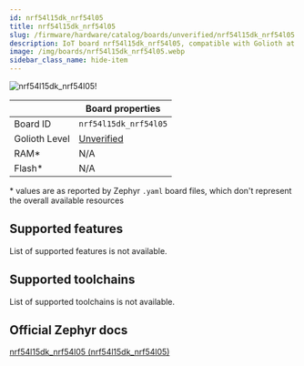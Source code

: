 ```yaml
---
id: nrf54l15dk_nrf54l05
title: nrf54l15dk_nrf54l05
slug: /firmware/hardware/catalog/boards/unverified/nrf54l15dk_nrf54l05
description: IoT board nrf54l15dk_nrf54l05, compatible with Golioth at unverified level.
image: /img/boards/nrf54l15dk_nrf54l05.webp
sidebar_class_name: hide-item
---
```


[//]: # (This is an auto-generated file, do not edit! Changes to it will be lost upon re-generation)

![nrf54l15dk_nrf54l05!](/img/boards/nrf54l15dk_nrf54l05.webp "nrf54l15dk_nrf54l05")

|                | Board properties     |
| -------------  | -------------------- |
| Board ID       | `nrf54l15dk_nrf54l05` |
| Golioth Level  | [Unverified](/firmware/hardware#unverified-boards) |
| RAM*           | N/A |
| Flash*         | N/A |

\* values are as reported by Zephyr `.yaml` board files, which don't represent the overall available resources



## Supported features

List of supported features is not available.

## Supported toolchains

List of supported toolchains is not available.

## Official Zephyr docs

[nrf54l15dk_nrf54l05 (nrf54l15dk_nrf54l05)](https://docs.zephyrproject.org/latest/boards/nordic/nrf54l15dk/doc/index.html)
